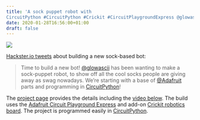 ```yaml
---
title: 'A sock puppet robot with
CircuitPython #CircuitPython #Crickit #CircuitPlaygroundExpress @glowascii'
date: 2020-01-28T16:56:00+01:00
draft: false
---
```


![](https://cdn-blog.adafruit.com/uploads/2020/01/untitled-50.jpg)

[Hackster.io tweets](https://twitter.com/Hacksterio/status/1220341733214556160) about building a new sock-based bot:

> Time to build a new bot! [@glowascii](https://twitter.com/glowascii) has been wanting to make a sock-puppet robot, to show off all the cool socks people are giving away as swag nowadays. We’re starting with a base of [@Adafruit](https://twitter.com/adafruit) parts and programming in [CircuitPython](https://circuitpython.org/)!

The [project page](https://www.hackster.io/videos/536) provides the details including the [video below](https://youtu.be/3NHsuM2nhzU). The build uses the [Adafruit Circuit Playground Express](https://www.adafruit.com/product/3333) and add-on [Crickit robotics board](https://www.adafruit.com/product/3093). The project is programmed easily in [CircuitPython](https://circuitpython.org/).